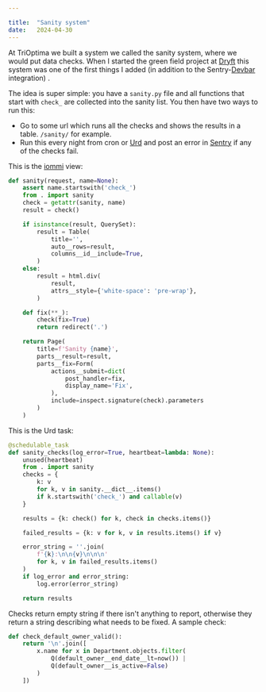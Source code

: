 ```yaml
---

title:	"Sanity system"
date:	2024-04-30
---
```


At TriOptima we built a system we called the sanity system, where we would put data checks. When I started the green field project at [Dryft](httsp://dryft.se) this system was one of the first things I added (in addition to the Sentry-[Devbar](https://github.com/boxed/DevBar) integration) .

The idea is super simple: you have a `sanity.py` file and all functions that start with `check_` are collected into the sanity list. You then have two ways to run this:


- Go to some url which runs all the checks and shows the results in a table. `/sanity/` for example.
- Run this every night from cron or [Urd](https://github.com/boxed/urd) and post an error in [Sentry](https://sentry.io) if any of the checks fail.


This is the [iommi](https://docs.iommi.rocks/) view: 

```py
def sanity(request, name=None):
    assert name.startswith('check_')
    from . import sanity
    check = getattr(sanity, name)
    result = check()

    if isinstance(result, QuerySet):
        result = Table(
            title='', 
            auto__rows=result, 
            columns__id__include=True,
        )
    else:
        result = html.div(
            result,
            attrs__style={'white-space': 'pre-wrap'},
        )

    def fix(**_):
        check(fix=True)
        return redirect('.')

    return Page(
        title=f'Sanity {name}',
        parts__result=result,
        parts__fix=Form(
            actions__submit=dict(
                post_handler=fix,
                display_name='Fix',
            ),
            include=inspect.signature(check).parameters
        )
    )
```

This is the Urd task:

```py
@schedulable_task
def sanity_checks(log_error=True, heartbeat=lambda: None):
    unused(heartbeat)
    from . import sanity
    checks = {
        k: v
        for k, v in sanity.__dict__.items()
        if k.startswith('check_') and callable(v)
    }

    results = {k: check() for k, check in checks.items()}

    failed_results = {k: v for k, v in results.items() if v}

    error_string = ''.join(
        f'{k}:\n\n{v}\n\n\n' 
        for k, v in failed_results.items()
    )
    if log_error and error_string:
        log.error(error_string)

    return results
```


Checks return empty string if there isn't anything to report, otherwise they return a string describing what needs to be fixed. A sample check:

```py
def check_default_owner_valid():
    return '\n'.join([
        x.name for x in Department.objects.filter(
            Q(default_owner__end_date__lt=now()) |
            Q(default_owner__is_active=False)
        )
    ])
```
